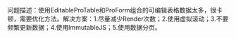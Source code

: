 问题描述：使用EditableProTable和ProForm组合的可编辑表格数据太多，很卡顿，需要优化方法。解决方案：1.尽量减少Render次数；2.使用虚拟滚动；3.不要频繁更新数据；4.使用ImmutableJS；5.使用数据分页。
